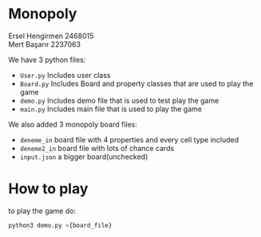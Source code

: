 # Monopoly
Ersel Hengirmen 2468015  
Mert Başarır 2237063  

We have 3 python files:  
* `User.py` Includes user class
* `Board.py` Includes Board and property classes that are used to play the game
* `demo.py` Includes demo file that is used to test play the game
* `main.py` Includes main file that is used to play the game

We also added 3 monopoly board files:
* `deneme_in` board file with 4 properties and every cell type included 
* `deneme2_in` board file with lots of chance cards
* `input.json` a bigger board(unchecked)

# How to play
to play the game do:
```bash
python3 demo.py <{board_file}
```